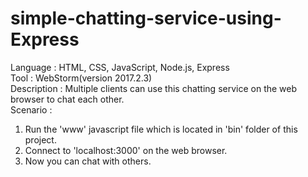 # simple-chatting-service-using-Express

Language    : HTML, CSS, JavaScript, Node.js, Express<br>
Tool        : WebStorm(version 2017.2.3)<br>
Description : Multiple clients can use this chatting service on the web browser to chat each other.<br>
Scenario    :
1. Run the 'www' javascript file which is located in 'bin' folder of this project.<br>
2. Connect to 'localhost:3000' on the web browser.<br>
3. Now you can chat with others.<br>
